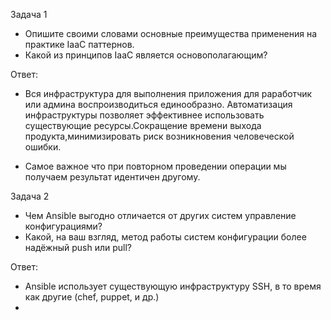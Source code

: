Задача 1

- Опишите своими словами основные преимущества применения на практике IaaC паттернов.
- Какой из принципов IaaC является основополагающим?
 
 Ответ:
 
- Вся инфраструктура для выполнения приложения для раработчик или админа воспроизводиться единообразно. Автоматизация инфраструктуры позволяет эффективнее использовать существующие ресурсы.Сокращение времени выхода продукта,минимизировать риск возникновения человеческой ошибки.
 
- Самое важное что при повторном проведении операции мы получаем результат идентичен другому.

Задача 2

- Чем Ansible выгодно отличается от других систем управление конфигурациями?
- Какой, на ваш взгляд, метод работы систем конфигурации более надёжный push или pull?

Ответ:

- Ansible использует существующую инфраструктуру SSH, в то время как другие (chef, puppet, и др.)
- 
